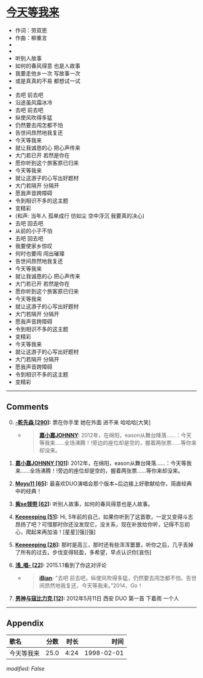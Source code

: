 # [今天等我来](https://music.163.com/song?id=26075159)

* 作词：劳双恩
* 作曲：柳重言
*
*
* 听别人故事
* 如何的春风得意 也是人故事
* 我要走他乡一次 写故事一次
* 或是真真的不易 都想试一试
* 
* 去吧 前去吧
* 沿途虽风霜冰冷
* 去吧 前去吧
* 纵使风吹得多猛
* 仍然要去闯怎都不怕
* 告世间昂然地我复还
* 今天等我来
* 就让我诚恳的心 把心声传来
* 大门若已开 若然是你在
* 愿你听到这个旅客原已归来
* 今天等我来
* 就让这游子的心写出好题材
* 大门若隔开 分隔开
* 愿我声音跨障碍
* 令到相识不多的这主题
* 变精彩
* (和声: 当年人 孤单成行 彷如尘 空中浮沉 我要真的决心)
* 去吧 回去吧
* 从前的小子不怕
* 去吧 回去吧
* 我要使家乡惊叹
* 何时也要闯 闯出璀璨
* 告世间昂然地我复还
* 今天等我来
* 就让我诚恳的心 把心声传来
* 大门若已开 若然是你在
* 愿你听到这个旅客原已归来
* 今天等我来
* 就让这游子的心写出好题材
* 大门若隔开 分隔开
* 愿我声音跨障碍
* 令到相识不多的这主题
* 变精彩
* 今天等我来
* 就让这游子的心写出好题材
* 大门若隔开 分隔开
* 愿我声音跨障碍
* 令到相识不多的这主题
* 变精彩


---

## Comments
0. **[-乾先森 \[290\]](https://music.163.com/#/user/home?id=44230032):** 票在你手里 她在外面 进不来 哈哈哈[大笑]
	* > **[嘉小嘉JOHNNY](https://music.163.com/#/user/home?id=41604070):** 2012年，在绵阳，eason从舞台降落……：今天等我来……全场沸腾！!旁边的座位却是空的，握着两张票……等你来却没来。

1. **[嘉小嘉JOHNNY \[101\]](https://music.163.com/#/user/home?id=41604070):** 2012年，在绵阳，eason从舞台降落……：今天等我来……全场沸腾！!旁边的座位却是空的，握着两张票……等你来却没来。

2. **[Moyu11 \[65\]](https://music.163.com/#/user/home?id=40703922):** 最喜欢DUO演唱会那个版本~后边接上好歌献给你，简直经典中的经典！

3. **[紫se领带 \[62\]](https://music.163.com/#/user/home?id=2482286):** 听别人故事，如何的春风得意也是人故事。

4. **[Keeeeeping \[51\]](https://music.163.com/#/user/home?id=56532752):** Hi, 5年前的自己，如果你听到了这首歌，一定又变得斗志昂扬了吧？可惜那时你还没发现它，没关系，现在补放给你听，记得不忘初心，爬起来再加油！[星星][强][强]

5. **[Keeeeeping \[28\]](https://music.163.com/#/user/home?id=56532752):** 那时是高三，那时还有些浑浑噩噩，听你之后，几乎丢掉了所有的过去，步伐变得轻盈，多希望，早点认识你[哀伤]

6. **[浅_唱- \[22\]](https://music.163.com/#/user/home?id=41296305):** 2015.1.1看到了你这对评论
	* > **[iBian](https://music.163.com/#/user/home?id=74493):** ”去吧 前去吧，纵使风吹得多猛，仍然要去闯怎都不怕，告世间昂然地我复还，今天等我来。”2014，Go！

7. **[男神与寇比力克 \[12\]](https://music.163.com/#/user/home?id=42832610):** 2012年5月11日 西安 DUO 第一首 下着雨 一个人 



---

## Appendix

|歌名|分数|时长|时间|
|:---|:---:|---:|---:|
|今天等我来|25.0|4:24|1998-02-01

*modified: False*